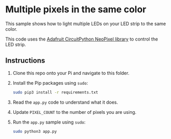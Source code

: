 # Multiple pixels in the same color

This sample shows how to light multiple LEDs on your LED strip to the same color.

This code uses the [Adafruit CircuitPython NeoPixel library](https://pypi.org/project/adafruit-circuitpython-neopixel/) to control the LED strip.

## Instructions

1. Clone this repo onto your Pi and navigate to this folder.

1. Install the Pip packages using `sudo`:

    ```sh
    sudo pip3 install -r requirements.txt
    ```

1. Read the `app.py` code to understand what it does.

1. Update `PIXEL_COUNT` to the number of pixels you are using.

1. Run the `app.py` sample using `sudo`:

    ```sh
    sudo python3 app.py
    ```
